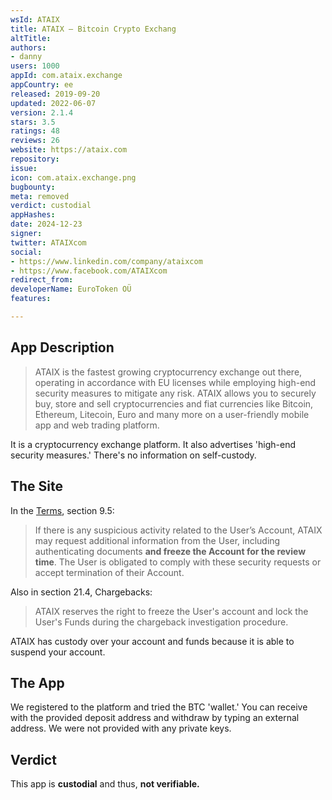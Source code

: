 ```yaml
---
wsId: ATAIX
title: ATAIX – Bitcoin Crypto Exchang
altTitle: 
authors:
- danny
users: 1000
appId: com.ataix.exchange
appCountry: ee
released: 2019-09-20
updated: 2022-06-07
version: 2.1.4
stars: 3.5
ratings: 48
reviews: 26
website: https://ataix.com
repository: 
issue: 
icon: com.ataix.exchange.png
bugbounty: 
meta: removed
verdict: custodial
appHashes: 
date: 2024-12-23
signer: 
twitter: ATAIXcom
social:
- https://www.linkedin.com/company/ataixcom
- https://www.facebook.com/ATAIXcom
redirect_from: 
developerName: EuroToken OÜ
features: 

---
```


## App Description

> ATAIX is the fastest growing cryptocurrency exchange out there, operating in accordance with EU licenses while employing high-end security measures to mitigate any risk. ATAIX allows you to securely buy, store and sell cryptocurrencies and fiat currencies like Bitcoin, Ethereum, Litecoin, Euro and many more on a user-friendly mobile app and web trading platform.

It is a cryptocurrency exchange platform. It also advertises 'high-end security measures.' There's no information on self-custody.

## The Site

In the [Terms](https://ataix.com/legal/terms), section 9.5:

> If there is any suspicious activity related to the User’s Account, ATAIX may request additional information from the User, including authenticating documents **and freeze the Account for the review time**. The User is obligated to comply with these security requests or accept termination of their Account.

Also in section 21.4, Chargebacks:

> ATAIX reserves the right to freeze the User's account and lock the User's Funds during the chargeback investigation procedure.

ATAIX has custody over your account and funds because it is able to suspend your account.

## The App

We registered to the platform and tried the BTC 'wallet.' You can receive with the provided deposit address and withdraw by typing an external address. We were not provided with any private keys.

## Verdict

This app is **custodial** and thus, **not verifiable.**
